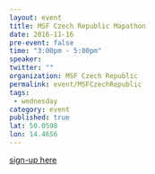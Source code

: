 ```yaml
---
layout: event
title: MSF Czech Republic Mapathon
date: 2016-11-16
pre-event: false
time: "3:00pm - 5:00pm"
speaker: 
twitter: ""
organization: MSF Czech Republic
permalink: event/MSFCzechRepublic
tags: 
 - wednesday
category: event
published: true
lat: 50.0598
lon: 14.4656
---
```


[sign-up here](https://www.facebook.com/events/1262679053762921/)
